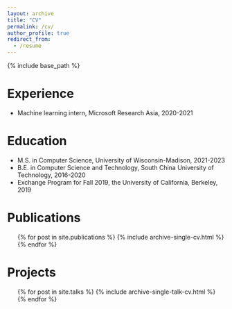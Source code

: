 ```yaml
---
layout: archive
title: "CV"
permalink: /cv/
author_profile: true
redirect_from:
  - /resume
---
```


{% include base_path %}

Experience
======
* Machine learning intern, Microsoft Research Asia, 2020-2021

Education
======
* M.S. in Computer Science, University of Wisconsin-Madison, 2021-2023
* B.E. in Computer Science and Technology, South China University of Technology, 2016-2020
* Exchange Program for Fall 2019, the University of California, Berkeley, 2019
  
Publications
======
  <ul>{% for post in site.publications %}
    {% include archive-single-cv.html %}
  {% endfor %}</ul>
  
Projects
======
  <ul>{% for post in site.talks %}
    {% include archive-single-talk-cv.html %}
  {% endfor %}</ul>
